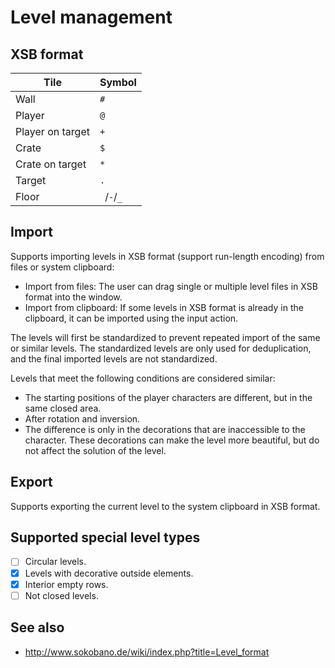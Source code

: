 # Level management

## XSB format

| Tile             | Symbol      |
| ---------------- | ----------- |
| Wall             | `#`         |
| Player           | `@`         |
| Player on target | `+`         |
| Crate            | `$`         |
| Crate on target  | `*`         |
| Target           | `.`         |
| Floor            | ` `/`-`/`_` |

## Import

Supports importing levels in XSB format (support run-length encoding) from files or system clipboard:

- Import from files: The user can drag single or multiple level files in XSB format into the window.
- Import from clipboard: If some levels in XSB format is already in the clipboard, it can be imported using the input action.

The levels will first be standardized to prevent repeated import of the same or similar levels. The standardized levels are only used for deduplication, and the final imported levels are not standardized.

Levels that meet the following conditions are considered similar:

- The starting positions of the player characters are different, but in the same closed area.
- After rotation and inversion.
- The difference is only in the decorations that are inaccessible to the character. These decorations can make the level more beautiful, but do not affect the solution of the level.

## Export

Supports exporting the current level to the system clipboard in XSB format.

## Supported special level types

- [ ] Circular levels.
- [x] Levels with decorative outside elements.
- [x] Interior empty rows.
- [ ] Not closed levels.

## See also

- <http://www.sokobano.de/wiki/index.php?title=Level_format>
